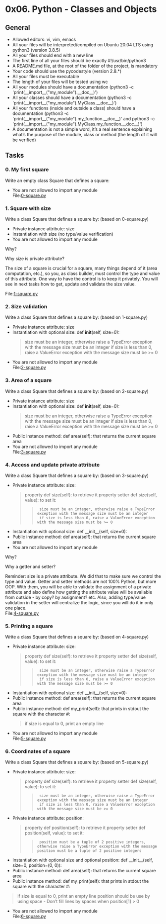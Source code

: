 
# 0x06. Python - Classes and Objects

## General

  - Allowed editors: vi, vim, emacs
  - All your files will be interpreted/compiled on Ubuntu 20.04 LTS using python3 (version 3.8.5)
  - All your files should end with a new line
  - The first line of all your files should be exactly #!/usr/bin/python3
  - A README.md file, at the root of the folder of the project, is mandatory
  - Your code should use the pycodestyle (version 2.8.\*)
  - All your files must be executable
  - The length of your files will be tested using wc
  - All your modules should have a documentation (python3 -c 'print(\_\_import\_\_("my\_module").\_\_doc\_\_)')
  - All your classes should have a documentation (python3 -c 'print(\_\_import\_\_("my\_module"\).MyClass.\_\_doc\_\_\)'\)
  - All your functions (inside and outside a class) should have a documentation (python3 -c 'print(\_\_import\_\_("my\_module").my\_function.\_\_doc\_\_)' and python3 -c 'print(\_\_import\_\_("my\_module").MyClass.my\_function.\_\_doc\_\_)')
  - A documentation is not a simple word, it’s a real sentence explaining what’s the purpose of the module, class or method (the length of it will be verified)

## Tasks

### 0. My first square 

Write an empty class Square that defines a square:

  - You are not allowed to import any module </br>
File:[0-square.py](0-square.py)

### 1. Square with size 

Write a class Square that defines a square by: (based on 0-square.py)

  - Private instance attribute: size
  - Instantiation with size (no type/value verification)
  - You are not allowed to import any module </br>

Why? </br>

Why size is private attribute? </br>

The size of a square is crucial for a square, many things depend of it (area computation, etc.), so you, as class builder, must control the type and value of this attribute. One way to have the control is to keep it privately. You will see in next tasks how to get, update and validate the size value. </br>

File:[1-square.py](1-square.py)

### 2. Size validation

Write a class Square that defines a square by: (based on 1-square.py)

  - Private instance attribute: size
  - Instantiation with optional size: def __init__(self, size=0):
    >   size must be an integer, otherwise raise a TypeError exception with the message size must be an integer
    >   if size is less than 0, raise a ValueError exception with the message size must be >= 0
  - You are not allowed to import any module </br>
File:[2-square.py](2-square.py)

### 3. Area of a square

Write a class Square that defines a square by: (based on 2-square.py)

  - Private instance attribute: size
  - Instantiation with optional size: def __init__(self, size=0):
    >   size must be an integer, otherwise raise a TypeError exception with the message size must be an integer
    >   if size is less than 0, raise a ValueError exception with the message size must be >= 0
  - Public instance method: def area(self): that returns the current square area
  - You are not allowed to import any module </br>
File:[3-square.py](3-square.py)

### 4. Access and update private attribute

Write a class Square that defines a square by: (based on 3-square.py)

  - Private instance attribute: size:
    >   property def size(self): to retrieve it
    >   property setter def size(self, value): to set it:
    >>      size must be an integer, otherwise raise a TypeError exception with the message size must be an integer
    >>      if size is less than 0, raise a ValueError exception with the message size must be >= 0
  - Instantiation with optional size: def \_\_init\_\_(self, size=0):
  - Public instance method: def area(self): that returns the current square area
  - You are not allowed to import any module </br>

Why? </br>

Why a getter and setter? </br>

Reminder: size is a private attribute. We did that to make sure we control the type and value. Getter and setter methods are not 100% Python, but more OOP. With them, you will be able to validate the assignment of a private attribute and also define how getting the attribute value will be available from outside - by copy? by assignment? etc. Also, adding type/value validation in the setter will centralize the logic, since you will do it in only one place. </br>
File:[4-square.py](4-square.py)

### 5. Printing a square

Write a class Square that defines a square by: (based on 4-square.py)

  - Private instance attribute: size:
    >   property def size(self): to retrieve it
    >   property setter def size(self, value): to set it:
    >>      size must be an integer, otherwise raise a TypeError exception with the message size must be an integer
    >>      if size is less than 0, raise a ValueError exception with the message size must be >= 0
  - Instantiation with optional size: def \_\_init\_\_(self, size=0):
  - Public instance method: def area(self): that returns the current square area
  - Public instance method: def my\_print(self): that prints in stdout the square with the character #:
    >   if size is equal to 0, print an empty line
  - You are not allowed to import any module </br>
File:[5-square.py](5-square.py)

### 6. Coordinates of a square

Write a class Square that defines a square by: (based on 5-square.py)

  - Private instance attribute: size:
    >   property def size(self): to retrieve it
    >   property setter def size(self, value): to set it:
    >>      size must be an integer, otherwise raise a TypeError exception with the message size must be an integer
    >>      if size is less than 0, raise a ValueError exception with the message size must be >= 0
  - Private instance attribute: position:
    >   property def position(self): to retrieve it
    >   property setter def position(self, value): to set it:
    >>      position must be a tuple of 2 positive integers, otherwise raise a TypeError exception with the message position must be a tuple of 2 positive integers
  - Instantiation with optional size and optional position: def \_\_init\_\_(self, size=0, position=(0, 0)):
  - Public instance method: def area(self): that returns the current square area
  - Public instance method: def my\_print(self): that prints in stdout the square with the character #:
   >    if size is equal to 0, print an empty line
   >    position should be use by using space - Don’t fill lines by spaces when position[1] > 0
  - You are not allowed to import any module </br>
File:[6-square.py](6-square.py)
